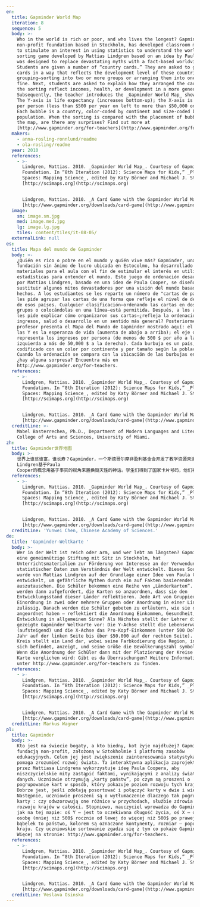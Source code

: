 ```yaml
---
en:
  title: Gapminder World Map
  iteration: 8
  sequence: 5
  body: >-
    Who in the world is rich or poor, and who lives the longest? Gapminder, a
    non-profit foundation based in Stockholm, has developed classroom materials
    to stimulate an interest in using statistics to understand the world. This
    sorting game developed by Mattias Lindgren based on an idea by Paula Cooper
    was designed to replace devastating myths with a fact-based worldview.
    Students are given a number of “country cards.” They are asked to group the
    cards in a way that reflects the development level of these countries. Any
    grouping—sorting into two or more groups or arranging them into one line—is
    fine. Next, students are asked to explain how they arranged the cards—does
    the sorting reflect incomes, health, or development in a more general sense?
    Subsequently, the teacher introduces the _Gapminder World Map_ shown here:
    The Y-axis is life expectancy (increases bottom-up); the X-axis is income
    per person (less than $500 per year on left to more than $50,000 on right).
    Each bubble is a country, color-coded by continent and size-coded by country
    population. When the sorting is compared with the placement of bubbles on
    the map, are there any surprises? Find out more at
    [http://www.gapminder.org/for-teachers](http://www.gapminder.org/for-teachers)
  makers:
    - anna-rosling-ronnlund/readme
    - ola-rosling/readme
  year: 2010
  references:
    - >-
      Lindgren, Mattias. 2010. _Gapminder World Map_. Courtesy of Gapminder
      Foundation. In “8th Iteration (2012): Science Maps for Kids,” _Places &
      Spaces: Mapping Science_, edited by Katy Börner and Michael J. Stamper.
      [http://scimaps.org](http://scimaps.org)


      Lindgren, Mattias. 2010. _A Card Game with the Gapminder World Map_.
      [http://www.gapminder.org/downloads/card-game](http://www.gapminder.org/downloads/card-game)
  image:
    sm: image.sm.jpg
    med: image.med.jpg
    lg: image.lg.jpg
    tiles: content/tiles/it-08-05/
  externalLink: null
es:
  title: Mapa del mundo de Gapminder
  body: >-
    ¿Quién es rico o pobre en el mundo y quién vive más? Gapminder, una
    fundación sin ánimo de lucro ubicada en Estocolmo, ha desarrollado
    materiales para el aula con el fin de estimular el interés en utilizar
    estadísticas para entender el mundo. Este juego de ordenación desarrollado
    por Mattias Lindgren, basado en una idea de Paula Cooper, se diseñó para
    sustituir algunos mitos devastadores por una visión del mundo basada en
    hechos. A los estudiantes se les reparte un número de "cartas de países". Se
    les pide agrupar las cartas de una forma que refleje el nivel de desarrollo
    de esos países. Cualquier clasificación—ordenando las cartas en dos o más
    grupos o colocándolas en una línea—está permitida. Después, a los alumnos se
    les pide explicar cómo organizaron sus cartas—¿refleja la ordenación
    ingresos, salud o desarrollo en un sentido más general? Posteriormente, el
    profesor presenta el Mapa del Mundo de Gapminder mostrado aquí: el eje de
    las Y es la esperanza de vida (aumenta de abajo a arriba); el eje de las X
    representa los ingresos por persona (de menos de 500 $ por año a la
    izquierda a más de 50,000 $ a la derecha). Cada burbuja es un país,
    codificado con un color por continente y por tamaño según la población.
    Cuando la ordenación se compara con la ubicación de las burbujas en el mapa,
    ¿hay alguna sorpresa? Encuentra más en
    http://www.gapminder.org/for-teachers.
  references:
    - >-
      Lindgren, Mattias. 2010. _Gapminder World Map_. Courtesy of Gapminder
      Foundation. In “8th Iteration (2012): Science Maps for Kids,” _Places &
      Spaces: Mapping Science_, edited by Katy Börner and Michael J. Stamper.
      [http://scimaps.org](http://scimaps.org)


      Lindgren, Mattias. 2010. _A Card Game with the Gapminder World Map_.
      [http://www.gapminder.org/downloads/card-game](http://www.gapminder.org/downloads/card-game)
  creditLine: >-
    Mabel Basterrechea, Ph.D., Department of Modern Languages and Literatures,
    College of Arts and Sciences, University of Miami.
zh:
  title: Gapminder世界地图
  body: >-
    世界上谁贫谁富，谁长寿？Gapminder，一个斯德哥尔摩非盈利基金会开发了教学资源来激发使用统计数据了解世界兴趣的产生。这一分类竞赛由Mattias
    Lindgren基于Paula
    Cooper的概念用基于事实的视角来置换毁灭性的神话。学生们得到了国家卡片号码，他们被要求将这些卡片分组以反映出这些国家的发展水平。任何的分类方法，如两个或者更多的组别或者排列成列都是可以的。然后学生被要求解释为什么这样分类这些卡片，分类反映的是收入、健康还是更加整体上的发展水平呢？接着，老师展示了Gapminder世界地图：Y轴表示平均寿命（逐渐增加），X轴表示人均收入（从左侧低于500美元到右侧超过50，000美元）。一个气泡代表一个国家，并用颜色区分大洲、用大小表示国家人口。将分类的结果将地图上的气泡替代之后，会有任何的惊喜吗？更多信息可访问http://www.gapminder.org/for-teachers
  references:
    - >-
      Lindgren, Mattias. 2010. _Gapminder World Map_. Courtesy of Gapminder
      Foundation. In “8th Iteration (2012): Science Maps for Kids,” _Places &
      Spaces: Mapping Science_, edited by Katy Börner and Michael J. Stamper.
      [http://scimaps.org](http://scimaps.org)


      Lindgren, Mattias. 2010. _A Card Game with the Gapminder World Map_.
      [http://www.gapminder.org/downloads/card-game](http://www.gapminder.org/downloads/card-game)
  creditLine: 'Yunwei Chen, Chinese Academy of Sciences.'
de:
  title: 'Gapminder-Weltkarte '
  body: >-
    Wer in der Welt ist reich oder arm, und wer lebt am längsten? Gapminder,
    eine gemeinnützige Stiftung mit Sitz in Stockholm, hat
    Unterrichtsmaterialien zur Förderung von Interesse an der Verwendung
    statistischer Daten zum Verständnis der Welt entwickelt. Dieses Sortierspiel
    wurde von Mattias Lindgren auf der Grundlage einer Idee von Paula Cooper
    entwickelt, um gefährliche Mythen durch ein auf Fakten basierendes Weltbild
    auszutauschen. Die Schüler bekommen eine Reihe von „Länderkarten“. Sie
    werden dann aufgefordert, die Karten so anzuordnen, dass sie den
    Entwicklungsstand dieser Länder reflektieren. Jede Art von Gruppierung –
    Einordnung in zwei oder mehrere Gruppen oder Anordnung in einer Linie – ist
    zulässig. Danach werden die Schüler gebeten zu erläutern, wie sie die Karten
    angeordnet haben – reflektiert die Anordnung Einkommen, Gesundheit, oder
    Entwicklung in allgemeinem Sinne? Als Nächstes stellt der Lehrer die hier
    gezeigte Gapminder Weltkarte vor: Die Y-Achse stellt die Lebenserwartung dar
    (aufsteigend) und die X-Achse das Pro-Kopf-Einkommen (unter 500 Dollar pro
    Jahr auf der linken Seite bis über $50.000 auf der rechten Seite). Jeder
    Kreis stellt ein Land dar, wobei seine Farbkodierung die Region, in der es
    sich befindet, anzeigt, und seine Größe die Bevölkerungszahl symbolisiert.
    Wenn die Anordnung der Schüler dann mit der Platzierung der Kreise auf der
    Karte verglichen wird: Gibt es da Überraschungen? Weitere Informationen sind
    unter http://www.gapminder.org/for-teachers zu finden.
  references:
    - >-
      Lindgren, Mattias. 2010. _Gapminder World Map_. Courtesy of Gapminder
      Foundation. In “8th Iteration (2012): Science Maps for Kids,” _Places &
      Spaces: Mapping Science_, edited by Katy Börner and Michael J. Stamper.
      [http://scimaps.org](http://scimaps.org)


      Lindgren, Mattias. 2010. _A Card Game with the Gapminder World Map_.
      [http://www.gapminder.org/downloads/card-game](http://www.gapminder.org/downloads/card-game)
  creditLine: Markus Wagner
pl:
  title: Gapminder
  body: >-
    Kto jest na świecie bogaty, a kto biedny, kot żyje najdłużej? Gapminder jest
    fundacją non-profit, założoną w Sztokholmie i platformą zasobów
    edukacyjnych. Celem jej jest zwiększenie zainteresowania statystyką, która
    pomaga zrozumieć rozwój świata. Ta interaktywna aplikacja zaprojektowana
    przez Mattiasa Lindgrena wykorzystuje ideę Paula Coopera, aby
    niszczycielskie mity zastąpić faktami, wynikającymi z analizy światowych
    danych. Uczniowie otrzymują „karty państw”, po czym są proszeni o
    pogrupowanie kart w sposób, który pokazuje poziom rozwoju tych krajów.
    Dobrze jest, jeśli zdołają posortować i połączyć karty w dwie i więcej grup.
    Następnie, uczniowie proszeni są o wytłumaczenie dlaczego tak pogrupowali
    karty : czy odwzorowują one różnice w przychodach, służbie zdrowia czy
    rozwoju krajów w całości. Stopniowo, nauczyciel wprowadza do Gapmindera, tak
    jak na tej mapie: oś Y – jest to oczekiwana długość życia, oś X – dochód na
    osobę (mniej niż 500$ rocznie od lewej do więcej niż 500$ po prawej). Każdy
    bąbelek to państwo, kolorem są oznaczone kontynenty, rozmiar – populacja
    kraju. Czy uczniowskie sortowanie zgadza się z tym co pokaże Gapminder?
    Więcej na stronie: http://www.gapminder.org/for-teachers.
  references:
    - >-
      Lindgren, Mattias. 2010. _Gapminder World Map_. Courtesy of Gapminder
      Foundation. In “8th Iteration (2012): Science Maps for Kids,” _Places &
      Spaces: Mapping Science_, edited by Katy Börner and Michael J. Stamper.
      [http://scimaps.org](http://scimaps.org)


      Lindgren, Mattias. 2010. _A Card Game with the Gapminder World Map_.
      [http://www.gapminder.org/downloads/card-game](http://www.gapminder.org/downloads/card-game)
  creditLine: Veslava Osinska
---
```

